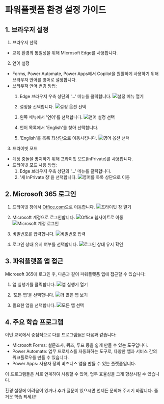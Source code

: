 # 파워플랫폼 환경 설정 가이드

## 1. 브라우저 설정
1. 브라우저 선택
* 교육 환경의 통일성을 위해 Microsoft Edge를 사용합니다.

2. 언어 설정
* Forms, Power Automate, Power Apps에서 Copilot을 원활하게 사용하기 위해 브라우저 언어를 영어로 설정합니다.
* 브라우저 언어 변경 방법:
   1. Edge 브라우저 우측 상단의 '...' 메뉴를 클릭합니다.
      ![설정 메뉴 열기](/LocalCouncilMemberSupportingWork/images/01_open_settings_menu.png)

   2. 설정을 선택합니다.
      ![설정 옵션 선택](/LocalCouncilMemberSupportingWork/images/02_select_settings_option.png)

   3. 왼쪽 메뉴에서 '언어'를 선택합니다.
      ![언어 설정 선택](/LocalCouncilMemberSupportingWork/images/03_choose_language_settings.png)

   4. 언어 목록에서 'English'를 찾아 선택합니다.
   5. 'English'를 목록 최상단으로 이동시킵니다.
      ![영어 옵션 선택](/LocalCouncilMemberSupportingWork/images/04_select_english_option.png)

      

3. 프라이빗 모드
* 계정 충돌을 방지하기 위해 프라이빗 모드(InPrivate)를 사용합니다.
* 프라이빗 모드 사용 방법:
   1. Edge 브라우저 우측 상단의 '...' 메뉴를 클릭합니다.
   2. '새 InPrivate 창'을 선택합니다.
      ![영어를 목록 상단으로 이동](/LocalCouncilMemberSupportingWork/images/05_move_english_to_top.png)
    

## 2. Microsoft 365 로그인
1. 프라이빗 창에서 [Office.com](https://www.office.com)으로 이동합니다.
   ![프라이빗 창 열기](/LocalCouncilMemberSupportingWork/images/06_open_in_private_window.png)
   
2. Microsoft 계정으로 로그인합니다.
   ![Office 웹사이트로 이동](/LocalCouncilMemberSupportingWork/images/07_navigate_to_office_website.png)
   ![Microsoft 계정 로그인](/LocalCouncilMemberSupportingWork/images/08_login_to_office.png)

3. 비밀번호를 입력합니다.
   ![비밀번호 입력](/LocalCouncilMemberSupportingWork/images/09_enter_password.png)

4. 로그인 상태 유지 여부를 선택합니다.
   ![로그인 상태 유지 확인](/LocalCouncilMemberSupportingWork/images/10_confirm_keep_signed_in.png)

## 3. 파워플랫폼 앱 접근
Microsoft 365에 로그인 후, 다음과 같이 파워플랫폼 앱에 접근할 수 있습니다:
1. 앱 실행기를 클릭합니다.
   ![앱 실행기 열기](/LocalCouncilMemberSupportingWork/images/14_open_app_launcher.png)

2. '모든 앱'을 선택합니다.
   ![더 많은 앱 보기](/LocalCouncilMemberSupportingWork/images/15_view_more_apps.png)

3. 필요한 앱을 선택합니다.
   ![모든 앱 선택](/LocalCouncilMemberSupportingWork/images/16_select_all_apps.png)

## 4. 주요 학습 프로그램
이번 교육에서 중점적으로 다룰 프로그램들은 다음과 같습니다:
* Microsoft Forms: 설문조사, 퀴즈, 투표 등을 쉽게 만들 수 있는 도구입니다.
* Power Automate: 업무 프로세스를 자동화하는 도구로, 다양한 앱과 서비스 간의 워크플로우를 만들 수 있습니다.
* Power Apps: 사용자 정의 비즈니스 앱을 만들 수 있는 플랫폼입니다.

이 프로그램들은 서로 연계하여 사용할 수 있어, 업무 효율성을 크게 향상시킬 수 있습니다.

환경 설정에 어려움이 있거나 추가 질문이 있으시면 언제든 문의해 주시기 바랍니다. 즐거운 학습 되세요!
